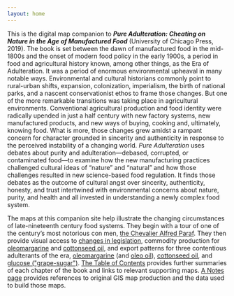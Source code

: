 ```yaml
---
layout: home
---
```


This is the digital map companion to **_Pure Adulteration: Cheating on Nature in the Age of Manufactured Food_** (University of Chicago Press, 2019).
The book is set between the dawn of manufactured food in the mid-1800s and
the onset of modern food policy in the early 1900s, a period in food and
agricultural history known, among other things, as the Era of Adulteration.
It was a period of enormous environmental upheaval in many notable ways.
Environmental and cultural historians commonly point to rural-urban shifts,
expansion, colonization, imperialism, the birth of national parks, and a
nascent conservationist ethos to frame those changes. But one of the more
remarkable transitions was taking place in agricultural environments.
Conventional agricultural production and food identity were radically upended
in just a half century with new factory systems, new manufactured products,
and new ways of buying, cooking and, ultimately, knowing food. What is more,
those changes grew amidst a rampant concern for character grounded in sincerity
and authenticity in response to the perceived instability of a changing world.
_Pure Adulteration_ uses debates about purity and adulteration—debased, corrupted,
or contaminated food—to examine how the new manufacturing practices challenged
cultural ideas of “nature” and “natural” and how those challenges resulted in
new science-based food regulation. It finds those debates as the outcome of
cultural angst over sincerity, authenticity, honesty, and trust intertwined
with environmental concerns about nature, purity, and health and all invested
in understanding a newly complex food system.

The maps at this companion site help illustrate the changing circumstances
of late-nineteenth century food systems. They begin with a tour of one of the
century’s most notorious con men, [the Chevalier Alfred Paraf](/maps/paraf).
They then provide visual access to [changes in legislation](/maps/margarine-legislation),
commodity production for [oleomargarine](/maps/margarine-production) and
[cottonseed oil](/maps/cottonseed-production), and export patterns for three
contentious adulterants of the era, [oleomargarine](/maps/margarine-exports)
(and [oleo oil](/maps/oil-exports)), [cottonseed oil](/maps/cottonseed-exports),
and [glucose ("grape-sugar")](/maps/glucose-exports). [The Table of Contents](/chapters)
provides further summaries of each chapter of the book and links to
relevant supporting maps. [A Notes page](/notes) provides references to
original GIS map production and the data used to build those maps.
